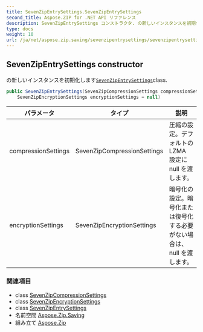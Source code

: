 ```yaml
---
title: SevenZipEntrySettings.SevenZipEntrySettings
second_title: Aspose.ZIP for .NET API リファレンス
description: SevenZipEntrySettings コンストラクタ. の新しいインスタンスを初期化しますSevenZipEntrySettingsclass.
type: docs
weight: 10
url: /ja/net/aspose.zip.saving/sevenzipentrysettings/sevenzipentrysettings/
---
```

## SevenZipEntrySettings constructor

の新しいインスタンスを初期化します[`SevenZipEntrySettings`](../)class.

```csharp
public SevenZipEntrySettings(SevenZipCompressionSettings compressionSettings = null, 
    SevenZipEncryptionSettings encryptionSettings = null)
```

| パラメータ | タイプ | 説明 |
| --- | --- | --- |
| compressionSettings | SevenZipCompressionSettings | 圧縮の設定。デフォルトの LZMA 設定に null を渡します。 |
| encryptionSettings | SevenZipEncryptionSettings | 暗号化の設定。暗号化または復号化する必要がない場合は、null を渡します。 |

### 関連項目

* class [SevenZipCompressionSettings](../../sevenzipcompressionsettings/)
* class [SevenZipEncryptionSettings](../../sevenzipencryptionsettings/)
* class [SevenZipEntrySettings](../)
* 名前空間 [Aspose.Zip.Saving](../../sevenzipentrysettings/)
* 組み立て [Aspose.Zip](../../../)


